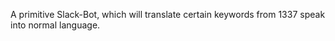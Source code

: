 A primitive Slack-Bot, which will translate certain keywords from 1337 speak into normal language.

